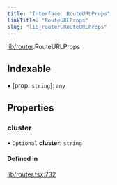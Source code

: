 ```yaml
---
title: "Interface: RouteURLProps"
linkTitle: "RouteURLProps"
slug: "lib_router.RouteURLProps"
---
```


[lib/router](../modules/lib_router.md).RouteURLProps

## Indexable

▪ [prop: `string`]: `any`

## Properties

### cluster

• `Optional` **cluster**: `string`

#### Defined in

[lib/router.tsx:732](https://github.com/headlamp-k8s/headlamp/blob/1ae27053/frontend/src/lib/router.tsx#L732)

